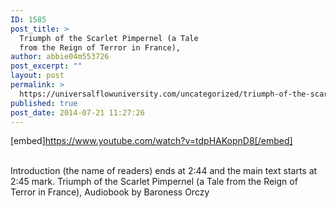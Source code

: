 ```yaml
---
ID: 1585
post_title: >
  Triumph of the Scarlet Pimpernel (a Tale
  from the Reign of Terror in France),
author: abbie04m553726
post_excerpt: ""
layout: post
permalink: >
  https://universalflowuniversity.com/uncategorized/triumph-of-the-scarlet-pimpernel-a-tale-from-the-reign-of-terror-in-france/
published: true
post_date: 2014-07-21 11:27:26
---
```

[embed]https://www.youtube.com/watch?v=tdpHAKopnD8[/embed]</br></br>
<p>Introduction (the name of readers) ends at 2:44 and the main text starts at 2:45 mark.
Triumph of the Scarlet Pimpernel (a Tale from the Reign of Terror in France), Audiobook by Baroness Orczy</p>